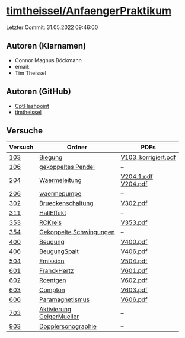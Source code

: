 # [timtheissel/AnfaengerPraktikum](https://github.com/timtheissel/AnfaengerPraktikum)

Letzter Commit: 31.05.2022 09:46:00

## Autoren (Klarnamen)
- Connor Magnus Böckmann
- email:
- Tim Theissel

## Autoren (GitHub)
- [CptFlashpoint](https://github.com/CptFlashpoint)
- [timtheissel](https://github.com/timtheissel)

## Versuche

|        Versuch         |                                                                                       Ordner                                                                                        |                                                                                                                                             PDFs                                                                                                                                              |
|------------------------|-------------------------------------------------------------------------------------------------------------------------------------------------------------------------------------|-----------------------------------------------------------------------------------------------------------------------------------------------------------------------------------------------------------------------------------------------------------------------------------------------|
|[103](../../versuch/103)|[Biegung](https://github.com/timtheissel/AnfaengerPraktikum/tree/main/Biegung)                                                                                                       |[V103_korrigiert.pdf](https://docs.google.com/viewer?url=https://raw.githubusercontent.com/timtheissel/AnfaengerPraktikum/main/Biegung/V103_korrigiert.pdf)                                                                                                                                    |
|[106](../../versuch/106)|[gekoppeltes Pendel](https://github.com/timtheissel/AnfaengerPraktikum/tree/main/gekoppeltes%20Pendel)                                                                               |–                                                                                                                                                                                                                                                                                              |
|[204](../../versuch/204)|[Waermeleitung](https://github.com/timtheissel/AnfaengerPraktikum/tree/main/Waermeleitung)                                                                                           |[V204.1.pdf](https://docs.google.com/viewer?url=https://raw.githubusercontent.com/timtheissel/AnfaengerPraktikum/main/Waermeleitung/V204.1.pdf)<br/>[V204.pdf](https://docs.google.com/viewer?url=https://raw.githubusercontent.com/timtheissel/AnfaengerPraktikum/main/Waermeleitung/V204.pdf)|
|[206](../../versuch/206)|[waermepumpe](https://github.com/timtheissel/AnfaengerPraktikum/tree/main/waermepumpe)                                                                                               |–                                                                                                                                                                                                                                                                                              |
|[302](../../versuch/302)|[Brueckenschaltung](https://github.com/timtheissel/AnfaengerPraktikum/tree/main/Brueckenschaltung)                                                                                   |[V302.pdf](https://docs.google.com/viewer?url=https://raw.githubusercontent.com/timtheissel/AnfaengerPraktikum/main/Brueckenschaltung/V302.pdf)                                                                                                                                                |
|[311](../../versuch/311)|[HallEffekt](https://github.com/timtheissel/AnfaengerPraktikum/tree/main/HallEffekt)                                                                                                 |–                                                                                                                                                                                                                                                                                              |
|[353](../../versuch/353)|[RCKreis](https://github.com/timtheissel/AnfaengerPraktikum/tree/main/RCKreis)                                                                                                       |[V353.pdf](https://docs.google.com/viewer?url=https://raw.githubusercontent.com/timtheissel/AnfaengerPraktikum/main/RCKreis/V353.pdf)                                                                                                                                                          |
|[354](../../versuch/354)|[Gekoppelte Schwingungen](https://github.com/timtheissel/AnfaengerPraktikum/tree/main/Gekoppelte%20Schwingungen)                                                                     |–                                                                                                                                                                                                                                                                                              |
|[400](../../versuch/400)|[Beugung](https://github.com/timtheissel/AnfaengerPraktikum/tree/main/Beugung)                                                                                                       |[V400.pdf](https://docs.google.com/viewer?url=https://raw.githubusercontent.com/timtheissel/AnfaengerPraktikum/main/Beugung/V400.pdf)                                                                                                                                                          |
|[406](../../versuch/406)|[BeugungSpalt](https://github.com/timtheissel/AnfaengerPraktikum/tree/main/BeugungSpalt)                                                                                             |[V406.pdf](https://docs.google.com/viewer?url=https://raw.githubusercontent.com/timtheissel/AnfaengerPraktikum/main/BeugungSpalt/V406.pdf)                                                                                                                                                     |
|[504](../../versuch/504)|[Emission](https://github.com/timtheissel/AnfaengerPraktikum/tree/main/Emission)                                                                                                     |[V504.pdf](https://docs.google.com/viewer?url=https://raw.githubusercontent.com/timtheissel/AnfaengerPraktikum/main/Emission/V504.pdf)                                                                                                                                                         |
|[601](../../versuch/601)|[FranckHertz](https://github.com/timtheissel/AnfaengerPraktikum/tree/main/FranckHertz)                                                                                               |[V601.pdf](https://docs.google.com/viewer?url=https://raw.githubusercontent.com/timtheissel/AnfaengerPraktikum/main/FranckHertz/V601.pdf)                                                                                                                                                      |
|[602](../../versuch/602)|[Roentgen](https://github.com/timtheissel/AnfaengerPraktikum/tree/main/Roentgen)                                                                                                     |[V602.pdf](https://docs.google.com/viewer?url=https://raw.githubusercontent.com/timtheissel/AnfaengerPraktikum/main/Roentgen/V602.pdf)                                                                                                                                                         |
|[603](../../versuch/603)|[Compton](https://github.com/timtheissel/AnfaengerPraktikum/tree/main/Compton)                                                                                                       |[V603.pdf](https://docs.google.com/viewer?url=https://raw.githubusercontent.com/timtheissel/AnfaengerPraktikum/main/Compton/V603.pdf)                                                                                                                                                          |
|[606](../../versuch/606)|[Paramagnetismus](https://github.com/timtheissel/AnfaengerPraktikum/tree/main/Paramagnetismus)                                                                                       |[V606.pdf](https://docs.google.com/viewer?url=https://raw.githubusercontent.com/timtheissel/AnfaengerPraktikum/main/Paramagnetismus/V606.pdf)                                                                                                                                                  |
|[703](../../versuch/703)|[Aktivierung](https://github.com/timtheissel/AnfaengerPraktikum/tree/main/Aktivierung)<br/>[GeigerMueller](https://github.com/timtheissel/AnfaengerPraktikum/tree/main/GeigerMueller)|–                                                                                                                                                                                                                                                                                              |
|[903](../../versuch/903)|[Dopplersonographie](https://github.com/timtheissel/AnfaengerPraktikum/tree/main/Dopplersonographie)                                                                                 |–                                                                                                                                                                                                                                                                                              |
